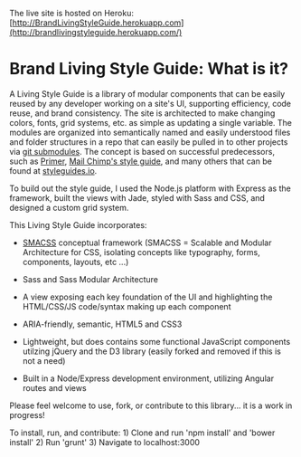 The live site is hosted on Heroku: [http://BrandLivingStyleGuide.herokuapp.com](http://brandlivingstyleguide.herokuapp.com/)

Brand Living Style Guide: What is it?
======================================
A Living Style Guide is a library of modular components that can be easily reused by any developer working on a site's UI, supporting efficiency, code reuse, and brand consistency. The site is architected to make changing colors, fonts, grid systems, etc. as simple as updating a single variable. The modules are organized into semantically named and easily understood files and folder structures in a repo that can easily be pulled in to other projects via [git submodules](https://git-scm.com/book/en/v2/Git-Tools-Submodules). The concept is based on successful predecessors, such as [Primer](http://primercss.io/), [Mail Chimp's style guide](http://ux.mailchimp.com/patterns), and many others that can be found at [styleguides.io](http://styleguides.io/examples.html). 

To build out the style guide, I used the Node.js platform with Express as the framework, built the views with Jade, styled with Sass and CSS, and designed a custom grid system.

This Living Style Guide incorporates:

* [SMACSS](https://smacss.com/) conceptual framework (SMACSS = Scalable and Modular Architecture for CSS, isolating concepts like typography, forms, components, layouts, etc ...)

* Sass and Sass Modular Architecture

* A view exposing each key foundation of the UI and highlighting the HTML/CSS/JS code/syntax making up each component

* ARIA-friendly, semantic, HTML5 and CSS3

* Lightweight, but does contains some functional JavaScript components utilzing jQuery and the D3 library (easily forked and removed if this is not a need)

* Built in a Node/Express development environment, utilizing Angular routes and views

Please feel welcome to use, fork, or contribute to this library... it is a work in progress!

To install, run, and contribute: 1) Clone and run 'npm install' and 'bower install' 2) Run 'grunt' 3) Navigate to localhost:3000 
